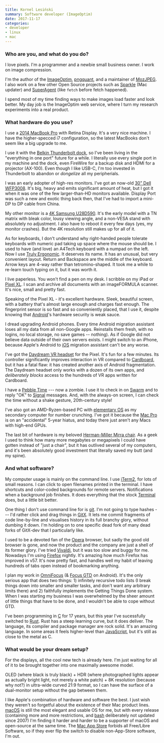 ```yaml
---
title: Kornel Lesiński
summary: Software developer (ImageOptim)
date: 2017-11-17
categories:
- developer
- linux
- mac
---
```


### Who are you, and what do you do?

I love pixels. I'm a programmer and a newbie small business owner. I work on image compression.

I'm the author of the [ImageOptim][], [pngquant][], and a maintainer of [MozJPEG][]. I also work on a few other Open Source projects such as [Sparkle][] (Mac updater) and [SuperAgent][] (like `fetch` before fetch happened).

I spend most of my time finding ways to make images load faster and look better. My day job is the ImageOptim web service, where I turn my research experiments into a real product.

### What hardware do you use?

I use a [2014 MacBook Pro][macbook-pro] with Retina Display. It's a very nice machine. I have the higher-specced i7 configuration, so the latest MacBooks don't seem like a big upgrade to me.

I use it with the [Belkin Thunderbolt dock][thunderbolt-2-express-dock-hd], so I've been living in the "everything in one port" future for a while. I literally use every single port in my machine and the dock, even FireWire for a backup disk and HDMI for a projector (AX-100). Even though I like USB-C, I'm too invested in Thunderbolt to abandon or *dongelize* all my peripherials.

I was an early adopter of high-res monitors. I've got an now-old [30" Dell WFP3008][3008wfp]. It's big, heavy and emits significant amount of heat, but I got it when it was one of the few larger-than-HD monitors available. Display Port was such a new and exotic thing back then, that I've had to import a mini-DP to DP cable from China.

My other monitor is a [4K Samsung U28D590][u28d590]. It's the early model with a TN matrix with bleak color, lousy viewing angle, and a non-VESA stand with absolutely no adjustment. I also have to reboot it every few days (yes, my monitor crashes). But the 4K resolution still makes up for all of it.

As for keyboards, I don't understand why right-handed people tolerate keyboards with numeric pad taking up space where the mouse should be. I used to have (and love) an A4Tech keyboard with a numpad on the left. Now I use [Truly Ergonomic][mechanical-keyboard]. It deserves its name. It has an unusual, but very convenient layout. Return and Backspace are the middle of the keyboard. Arrow keys are 4-way rather than tetromino-shaped. It took me a while to re-learn touch typing on it, but it was worth it.

I live paperless. You won't find a pen on my desk. I scribble on my iPad or [Pixel XL][pixel-xl]. I scan and archive all documents with an imageFORMULA scanner. It's nice, small and pretty fast.

Speaking of the Pixel XL - it's excellent hardware. Sleek, beautiful screen, with a battery that's almost large enough and charges fast enough. The fingerprint sensor is so fast and so conveniently placed, that I use it, despite knowing that [Android][]'s hardware security is weak sauce.

I dread upgrading Android phones. Every time Android migration assistant loses all my data from all non-Google apps. Reinstalls them fresh, with no logins, no local storage, no save games -- nothing). As if Google did not believe data outside of their own servers exists. I might switch to an iPhone, because Apple's Android to [iOS][] migration assistant can't be any worse.

I've got the [Daydream VR headset][daydream-view] for the Pixel. It's fun for a few minutes. Its controller significantly improves interaction in VR compared to [Cardboard][google-cardboard], but it has a fatal flaw: it has created another axis of Android fragmentation. The Daydream headset only works with a dozen of its own apps, and *deliberately blocks* access to the hundreds of VR apps written for Cardboard.

I have a [Pebble Time][pebble-time] --- now a zombie. I use it to check in on [Swarm][swarm-android] and to reply "OK" to [Signal][] messages. And, with the always-on screen, I can check the time without a shake gesture, 20th-century style!

I've also got an AMD-Ryzen-based PC with [elementary OS][elementary-os] as my secondary computer for number crunching. I've got it because the [Mac Pro][mac-pro] is on an "accidental" 5-year hiatus, and today there just aren't any Macs with high-end GPUs.

The last bit of hardware is my beloved [Herman-Miller Mirra chair][mirra]. As a geek I used to think how many more megabytes or megapixels I could have gotten instead of "just a chair", but it has outlived several of my computers, and it's been absolutely good investment that literally saved my butt (and my spine).

### And what software?

My computer usage is mainly on the command line. I use [iTerm2][], for lots of small reasons. I can click to open filenames printed in the terminal. I have shortcuts and color-coded backgrounds for remote servers. Notifications when a background job finishes. It does everything that the stock [Terminal][] does, but a little bit better.

One thing I don't use command line for is [git][]. I'm not going to type hashes --- I'd rather click and drag things in [GitX][]. It lets me commit fragments of code line-by-line and visualises history in its full branchy glory, without dumbing it down. I'm holding on to one specific dead fork of many dead forks of GitX-dev that I particularly like.

I used to be a devoted fan of the [Opera][] browser, but sadly the good old browser is gone, and now the product and the company are just a shell of its former glory. I've tried [Vivaldi][], but it was too slow and buggy for me. Nowadays I'm using [Firefox][] nightly. It's amazing how much Firefox has improved in v57. It's now pretty fast, and handles well my habit of leaving hundreds of tabs open instead of bookmarking anything.

I plan my work in [OmniFocus][] (& [Focus GTD][focus-gtd-android] on Android). It's the only serious app that does two things: 1) infinitely recursive todo lists (I break things down into smaller and smaller tasks, and don't want any arbitrary limits there) and 2) faithfully implements the Getting Things Done system. When I was starting my business I was overwhelmed by the sheer amount of little things that have to be done, and I wouldn't be able to cope without GTD.

I've been programming in [C][] for 17 years, but this year I've sucessfully switched to [Rust][]. Rust has a steep learning curve, but it does deliver. The language, its compiler and package manager are rock solid. It's an amazing language. In some areas it feels higher-level than [JavaScript][], but it's still as close to the metal as C.

### What would be your dream setup?

For the displays, all the cool new tech is already here. I'm just waiting for all of it to be brought together into one maximally awesome model.

OLED (where black is truly black) + HDR (where photographed lights appear as actually bright light, not merely a white patch) + 8K resolution (because why not?) in ultra-wide curved 21:9 format, so I can have the surface of a dual-monitor setup without the gap between them.

I like Apple's combination of hardware and software the best. I just wish they weren't so forgetful about the existence of their Mac product lines. [macOS][] is still the most elegant and usable OS for me, but with every release (containing more and more restrictions, and [bash][] deliberately not updated since 2007) I'm finding it harder and harder to be a supporter of macOS and open-source at the same time. The [Mac App Store][mac-app-store] forbids all Free/Libre Software, so if they ever flip the switch to disable non-App-Store software, I'm out.

[3008wfp]: http://web.archive.org/web/20190506064119/https://www.amazon.com/Dell-UltraSharp-3008WFP-widescreen-DisplayPort/dp/B002T3KCZ4 "A 30 inch LCD screen."
[android]: https://developers.google.com/android/?csw=1 "A mobile phone platform."
[bash]: http://www.gnu.org/software/bash/ "A terminal shell."
[c]: https://en.wikipedia.org/wiki/C_(programming_language) "A compiled programming language."
[daydream-view]: https://arvr.google.com/intl/en_au/daydream/smartphonevr/ "A VR headset for Android phones."
[elementary-os]: https://elementary.io/ "A Linux operating system."
[firefox]: https://www.mozilla.org/en-US/firefox/new/ "A cross-platform open-source web browser."
[focus-gtd-android]: https://play.google.com/store/apps/details?id=com.burgstaller.android.focusgtd "A Getting Things Done app."
[git]: https://git-scm.com/ "A version control system."
[gitx]: https://gitx.frim.nl/ "A git GUI for Mac OS X."
[google-cardboard]: https://arvr.google.com/cardboard/ "A VR viewer for smartphones."
[imageoptim]: https://imageoptim.com/api "A Mac GUI wrapper for image optimising tools."
[ios]: https://www.apple.com/ios/ios-16/ "A mobile operating system."
[iterm2]: https://iterm2.com/ "An alternative terminal application for Mac OS X."
[javascript]: https://en.wikipedia.org/wiki/JavaScript "An interpreted scripting language."
[mac-app-store]: https://en.wikipedia.org/wiki/Mac_App_Store "An online store for Macintosh software."
[mac-pro]: https://www.apple.com/mac-pro/ "The Intel-based Mac tower computer."
[macbook-pro]: https://www.apple.com/macbook-pro/ "A laptop."
[macos]: https://en.wikipedia.org/wiki/MacOS "An operating system for Mac hardware."
[mechanical-keyboard]: https://trulyergonomic.com/store/truly-ergonomic-mechanical-ergonomic-keyboard "An ergonomic mechanical keyboard."
[mirra]: https://www.hermanmiller.com/products/seating/office-chairs/mirra-2-chairs/ "An ergonomic work chair."
[mozjpeg]: https://github.com/mozilla/mozjpeg "A JPEG compression tool."
[omnifocus]: https://www.omnigroup.com/omnifocus/ "Task management software for the Mac."
[opera]: http://web.archive.org/web/20221227050003/https://www.opera.com/ "A cross-platform web browser."
[pebble-time]: https://en.wikipedia.org/wiki/Pebble_Time "A smartwatch."
[pixel-xl]: http://web.archive.org/web/20201121192215/https://www.amazon.com/Google-Pixel-XL-Phone-32GB/dp/B01LY3OB8D "A 5.5 inch Android phone."
[pngquant]: https://pngquant.org "A command-line tool for compression PNG images."
[rust]: https://www.rust-lang.org/ "A programming language."
[signal]: https://en.wikipedia.org/wiki/Signal_%28software%29 "An encrypted messaging service."
[sparkle]: https://sparkle-project.org/ "A framework for keeping macOS apps up to date."
[superagent]: http://web.archive.org/web/20220614073248/https://visionmedia.github.io/superagent/ "A JavaScript API."
[swarm-android]: https://play.google.com/store/apps/details?id=com.foursquare.robin "An app for checking into places."
[terminal]: https://en.wikipedia.org/wiki/Terminal_(OS_X) "A console application included with Mac OS X."
[thunderbolt-2-express-dock-hd]: https://www.belkin.com/thunderbolt-2-express-dock-hd---dual-4k-10-gbps/P-F4U085.html "A Thunderbolt hub."
[u28d590]: https://www.samsung.com/us/support/computing/monitors/uhd-and-wqhd/easel-stand/ "A 28 inch 4K monitor."
[vivaldi]: https://vivaldi.com/ "A web browser."
